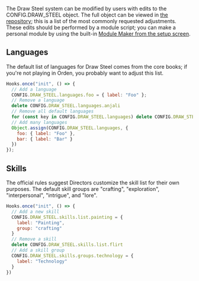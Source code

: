 The Draw Steel system can be modified by users with edits to the CONFIG.DRAW_STEEL object. The full object can be viewed in [the repository](https://github.com/MetaMorphic-Digital/draw-steel/blob/main/src/module/config.mjs); this is a list of the most commonly requested adjustments. These edits should be performed by a module script; you can make a personal module by using the built-in [Module Maker from the setup screen](https://foundryvtt.com/article/module-maker/).

## Languages

The default list of languages for Draw Steel comes from the core books; if you're not playing in Orden, you probably want to adjust this list.

```js
Hooks.once("init", () => {
  // Add a language
  CONFIG.DRAW_STEEL.languages.foo = { label: "Foo" };
  // Remove a language
  delete CONFIG.DRAW_STEEL.languages.anjali
  // Remove all default languages
  for (const key in CONFIG.DRAW_STEEL.languages) delete CONFIG.DRAW_STEEL.languages[key];
  // Add many languages
  Object.assign(CONFIG.DRAW_STEEL.languages, {
    foo: { label: "Foo" },
    bar: { label: "Bar" }
  })
});
```

## Skills

The official rules suggest Directors customize the skill list for their own purposes. The default skill groups are "crafting", "exploration", "interpersonal", "intrigue", and "lore".

```js
Hooks.once("init", () => {
  // Add a new skill
  CONFIG.DRAW_STEEL.skills.list.painting = {
    label: "Painting",
    group: "crafting"
  }
  // Remove a skill
  delete CONFIG.DRAW_STEEL.skills.list.flirt
  // Add a skill group
  CONFIG.DRAW_STEEL.skills.groups.technology = {
    label: "Technology"
  }
})
```

